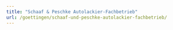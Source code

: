 ```yaml
---
title: "Schaaf & Peschke Autolackier-Fachbetrieb"
url: /goettingen/schaaf-und-peschke-autolackier-fachbetrieb/
---
```

